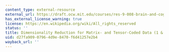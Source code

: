 ```yaml
---
content_type: external-resource
external_url: https://draft.ocw.mit.edu/courses/res-9-008-brain-and-cognitive-sciences-computational-tutorials/pages/8-dimensionality-reduction-for-matrix-and-tensor-coded-data-1-2/
has_external_license_warning: true
license: https://en.wikipedia.org/wiki/All_rights_reserved
status: ''
title: Dimensionality Reduction for Matrix- and Tensor-Coded Data (1 & 2)
uid: d27fa909-0796-4d9e-8470-f6d41257e2b4
wayback_url: ''
---
```

